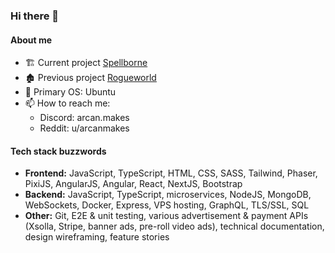 ### Hi there 🧙

#### About me
- 🏗️ Current project [Spellborne](https://spellborne.gg/)
- 🏚️ Previous project [Rogueworld](https://github.com/Arcanorum/rogueworld)
- 💽 Primary OS: Ubuntu
- 📫 How to reach me:
  - Discord: arcan.makes
  - Reddit: u/arcanmakes

#### Tech stack buzzwords
- **Frontend:** JavaScript, TypeScript, HTML, CSS, SASS, Tailwind, Phaser, PixiJS, AngularJS, Angular, React, NextJS, Bootstrap
- **Backend:** JavaScript, TypeScript, microservices, NodeJS, MongoDB, WebSockets, Docker, Express, VPS hosting, GraphQL, TLS/SSL, SQL
- **Other:** Git, E2E & unit testing, various advertisement & payment APIs (Xsolla, Stripe, banner ads, pre-roll video ads), technical documentation, design wireframing, feature stories
